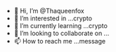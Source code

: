 - 👋 Hi, I’m @Thaqueenfox
- 👀 I’m interested in ...crypto
- 🌱 I’m currently learning ...crypto
- 💞️ I’m looking to collaborate on ...
- 📫 How to reach me ...message

<!---
Thaqueenfox/Thaqueenfox is a ✨ special ✨ repository because its `README.md` (this file) appears on your GitHub profile.
You can click the Preview link to take a look at your changes.
--->
